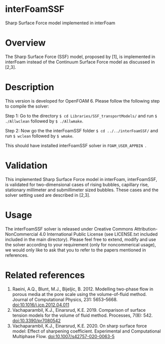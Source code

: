 # interFoamSSF
Sharp Surface Force model implemented in interFoam

# Overview
The Sharp Surface Force (SSF) model, proposed by [1], is implemented in interFoam instead of the Continuum Surface Force model as discussed in [2,3].

# Description
This version is developed for OpenFOAM 6. Please follow the following step to compile the solver:

Step 1: Go to the directory ```$ cd Libraries/SSF_transportModels/``` and run ``` $ ./Allwclean ``` followed by ``` $ ./Allwmake ```. 

Step 2: Now go the the interFoamSSF folder ```$ cd ../../interFoamSSF/``` and run ``` $ wclean ``` followed by ``` $ wmake ```.

This should have installed interFoamSSF solver in ```FOAM_USER_APPBIN ```.

# Validation 
This implemented Sharp Surface Force model in interFoam, interFoamSSF, is validated for two-dimensional cases of rising bubbles, capillary rise, stationary millimeter and submillimeter sized bubbles. These cases and the solver setting used are described in [2,3].

# Usage
The interFoamSSF solver is released under Creative Commons Attribution-NonCommercial 4.0 International Public License (see LICENSE.txt included included in the main directory). Please feel free to extend, modify and use the solver according to your requirement (only for noncommerical usage), we would only like to ask that you to refer to the papers mentioned in references.

# Related references
1. Raeini, A.Q., Blunt, M.J., Bijeljic, B. 2012. Modelling two-phase flow in porous media at the pore scale using the volume-of-fluid method. Journal of Computational Physics, 231: 5653–5668. [doi:10.1016/j.jcp.2012.04.011](https://doi.org/10.1016/j.jcp.2012.04.011)
2. Vachaparambil, K.J., Einarsrud, K.E. 2019. Comparison of surface tension models for the volume of fluid method. Processes, 7(8): 542. [doi:10.3390/pr7080542](https://doi.org/10.3390/pr7080542)
3. Vachaparambil, K.J., Einarsrud, K.E. 2020. On sharp surface force model: Effect of sharpening coefficient. Experimental and Computational Multiphase Flow. [doi:10.1007/s42757-020-0063-5](https://doi.org/10.1007/s42757-020-0063-5)
